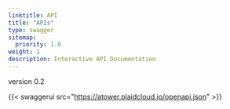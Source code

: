 ```yaml
---
linktitle: API
title: "APIs"
type: swagger
sitemap:
  priority: 1.0
weight: 1
description: Interactive API Documentation
---
```


version 0.2

{{< swaggerui src="https://atower.plaidcloud.io/openapi.json" >}}
